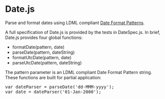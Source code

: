 # Date.js
Parse and format dates using LDML compliant <a href="http://unicode.org/reports/tr35/tr35-dates.html" target="_blank">Date Format Patterns</a>.
<p>A full specification of Date.js is provided by the tests in DateSpec.js.  In brief, Date.js provides four global functions:</p>

<ul>
<li>formatDate(pattern, date)</li>
<li>parseDate(pattern, dateString)</li>
<li>formatUtcDate(pattern, date)</li>
<li>parseUtcDate(pattern, dateString)</li>
</ul>
The pattern parameter is an LDML compliant Date Format Pattern string.  These functions are built for partial application:

<pre>
var dateParser = parseDate('dd-MMM-yyyy');
var date = dateParser('01-Jan-2000');
</pre>

